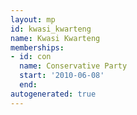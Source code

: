 ```yaml
---
layout: mp
id: kwasi_kwarteng
name: Kwasi Kwarteng
memberships:
- id: con
  name: Conservative Party
  start: '2010-06-08'
  end: 
autogenerated: true
---
```

